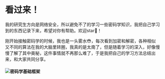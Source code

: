 # 看过来！

我的研究生方向是网络安全，所以避免不了的学习一些密码学知识，我把自己学习到的东西记录下来，希望对你有帮助。欢迎star🌟！

刚开始接触密码学的时候，我也是一头雾水😳，每次看到加密和解密，各种相似又不同的算法在我的大脑里转圈，我真的是太南了，但是随着学习的深入，好像慢慢了解了其中奥秘，这件事情就不再那么难了，于是我把自己的学习方法总结出来，和大家共同分享。

#### ![密码学基础框架](https://img-blog.csdnimg.cn/20200114112358986.jpg?x-oss-process=image/watermark,type_ZmFuZ3poZW5naGVpdGk,shadow_10,text_aHR0cHM6Ly9ibG9nLmNzZG4ubmV0L3FxXzMzODI4NzM4,size_16,color_FFFFFF,t_70)






































